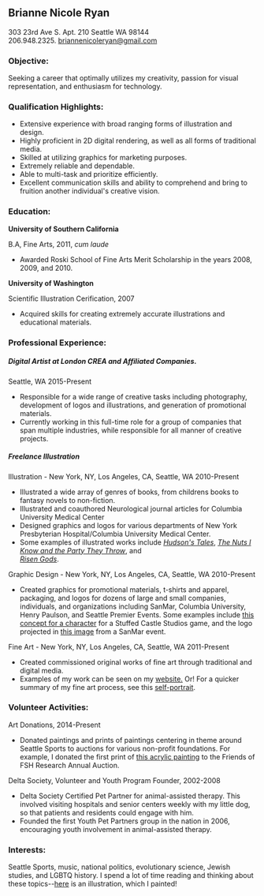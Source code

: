 ## Brianne Nicole Ryan

303 23rd Ave S. Apt. 210 Seattle WA 98144  
206.948.2325. 
briannenicoleryan@gmail.com

### Objective:

Seeking a career that optimally utilizes my creativity, passion for visual representation, and enthusiasm for technology.

### Qualification Highlights:

* Extensive experience with broad ranging forms of illustration and design.
* Highly proficient in 2D digital rendering, as well as all forms of traditional media.
* Skilled at utilizing graphics for marketing purposes.
* Extremely reliable and dependable. 
* Able to multi-task and prioritize efficiently. 
* Excellent communication skills and ability to comprehend and bring to fruition another individual's creative vision.

### Education:

**University of Southern California**  

B.A, Fine Arts, 2011, _cum laude_
* Awarded Roski School of Fine Arts Merit Scholarship in the years 2008, 2009, and 2010. 

**University of Washington**  

Scientific Illustration Cerification, 2007
* Acquired skills for creating extremely accurate illustrations and educational materials. 

### Professional Experience: 

##### Digital Artist at London CREA and Affiliated Companies. 
Seattle, WA 2015-Present

* Responsible for a wide range of creative tasks including photography, development of logos and illustrations, and generation of promotional materials. 
* Currently working in this full-time role for a group of companies that span multiple industries, while responsible for all manner of creative projects. 

##### Freelance Illustration

Illustration - New York, NY, Los Angeles, CA, Seattle, WA 2010-Present
* Illustrated a wide array of genres of books, from childrens books to fantasy novels to non-fiction. 
* Illustrated and coauthored Neurological journal articles for Columbia University Medical Center
* Designed graphics and logos for various departments of New York Presbyterian Hospital/Columbia University Medical Center.
* Some examples of illustrated works include 
[_Hudson's Tales_](https://www.amazon.com/Hudsons-Tales-Adventures-Brother-Hudson/dp/0692204040), [_The Nuts I Know and the Party They Throw_](https://www.amazon.com/Nuts-Know-Party-They-Throw-ebook/dp/B01I66LB7A), and  
[_Risen Gods_](https://www.amazon.com/dp/B018GEKCE0/ref=rdr_kindle_ext_tmb). 

Graphic Design - New York, NY, Los Angeles, CA, Seattle, WA 2010-Present
* Created graphics for promotional materials, t-shirts and apparel, packaging, and logos for dozens of large and small companies, individuals, and organizations including SanMar, Columbia University, Henry Paulson, and Seattle Premier Events. Some examples include [this concept for a character](http://nebula.wsimg.com/0cddde35e84d66b61bef7fd39f66d88e?AccessKeyId=F097E11996A8D1978335&disposition=0&alloworigin=1) for a Stuffed Castle Studios game, and the logo projected in [this image](http://nebula.wsimg.com/9939a41b375c4381be609f1662373884?AccessKeyId=37FD32A831813860134C&disposition=0&alloworigin=1) from a SanMar event.  

Fine Art - New York, NY, Los Angeles, CA, Seattle, WA 2011-Present
* Created commissioned original works of fine art through traditional and digital media. 
* Examples of my work can be seen on my [website.](www.brianneryan.com) Or! For a quicker summary of my fine art process, see this [self-portrait](http://nebula.wsimg.com/7e1627f6d358e92847843087b5053abd?AccessKeyId=F097E11996A8D1978335&disposition=0&alloworigin=1).


### Volunteer Activities:

Art Donations, 2014-Present
* Donated paintings and prints of paintings centering in theme around Seattle Sports to auctions for various non-profit foundations. For example, I donated the first print of [this acrylic painting](http://nebula.wsimg.com/507a0f66abb9084a50d3ca5cd27ce192?AccessKeyId=F097E11996A8D1978335&disposition=0&alloworigin=1) to the Friends of FSH Research Annual Auction. 

Delta Society, Volunteer and Youth Program Founder, 2002-2008
* Delta Society Certified Pet Partner for animal-assisted therapy. This involved visiting hospitals and senior centers weekly with my little dog, so that patients and residents could engage with him. 
* Founded the first Youth Pet Partners group in the nation in 2006, encouraging youth involvement in animal-assisted therapy. 

### Interests:

Seattle Sports, music, national politics, evolutionary science, Jewish studies, and LGBTQ history. I spend a lot of time reading and thinking about these topics--[here](http://nebula.wsimg.com/3ba7e512c2a09e7c46bb3063c20025c6?AccessKeyId=F097E11996A8D1978335&disposition=0&alloworigin=1) is an illustration, which I painted!  


